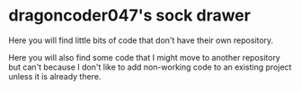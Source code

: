 # dragoncoder047's sock drawer

Here you will find little bits of code that don't have their own repository.

Here you will also find some code that I might move to another repository but can't because I don't like to add non-working code to an existing project unless it is already there.
